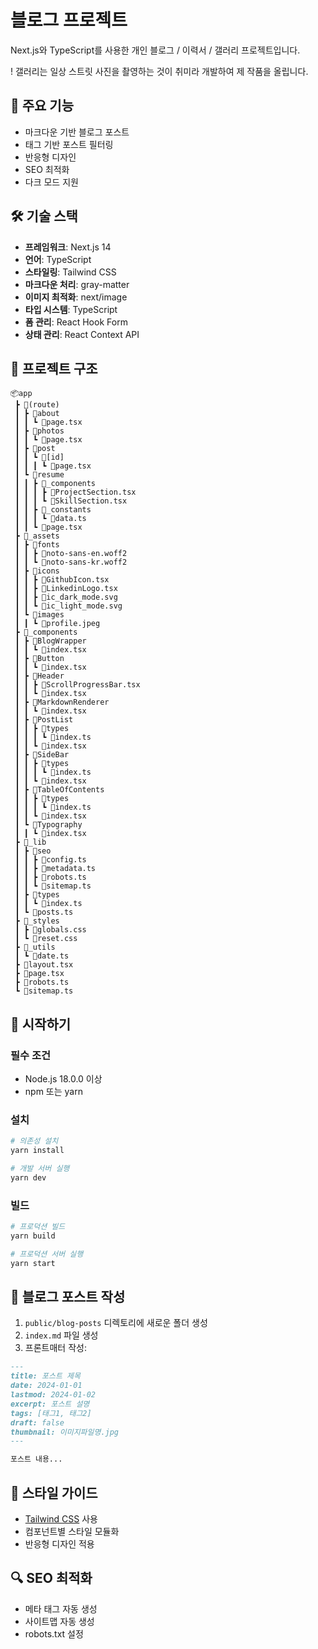 # 블로그 프로젝트

Next.js와 TypeScript를 사용한 개인 블로그 / 이력서 / 갤러리 프로젝트입니다.

! 갤러리는 일상 스트릿 사진을 촬영하는 것이 취미라 개발하여 제 작품을 올립니다.

## 🚀 주요 기능

- 마크다운 기반 블로그 포스트
- 태그 기반 포스트 필터링
- 반응형 디자인
- SEO 최적화
- 다크 모드 지원

## 🛠 기술 스택

- **프레임워크**: Next.js 14
- **언어**: TypeScript
- **스타일링**: Tailwind CSS
- **마크다운 처리**: gray-matter
- **이미지 최적화**: next/image
- **타입 시스템**: TypeScript
- **폼 관리**: React Hook Form
- **상태 관리**: React Context API

## 📁 프로젝트 구조

```
📦app
 ┣ 📂(route)
 ┃ ┣ 📂about
 ┃ ┃ ┗ 📜page.tsx
 ┃ ┣ 📂photos
 ┃ ┃ ┗ 📜page.tsx
 ┃ ┣ 📂post
 ┃ ┃ ┗ 📂[id]
 ┃ ┃ ┃ ┗ 📜page.tsx
 ┃ ┗ 📂resume
 ┃ ┃ ┣ 📂_components
 ┃ ┃ ┃ ┣ 📜ProjectSection.tsx
 ┃ ┃ ┃ ┗ 📜SkillSection.tsx
 ┃ ┃ ┣ 📂_constants
 ┃ ┃ ┃ ┗ 📜data.ts
 ┃ ┃ ┗ 📜page.tsx
 ┣ 📂_assets
 ┃ ┣ 📂fonts
 ┃ ┃ ┣ 📜noto-sans-en.woff2
 ┃ ┃ ┗ 📜noto-sans-kr.woff2
 ┃ ┣ 📂icons
 ┃ ┃ ┣ 📜GithubIcon.tsx
 ┃ ┃ ┣ 📜LinkedinLogo.tsx
 ┃ ┃ ┣ 📜ic_dark_mode.svg
 ┃ ┃ ┗ 📜ic_light_mode.svg
 ┃ ┗ 📂images
 ┃ ┃ ┗ 📜profile.jpeg
 ┣ 📂_components
 ┃ ┣ 📂BlogWrapper
 ┃ ┃ ┗ 📜index.tsx
 ┃ ┣ 📂Button
 ┃ ┃ ┗ 📜index.tsx
 ┃ ┣ 📂Header
 ┃ ┃ ┣ 📜ScrollProgressBar.tsx
 ┃ ┃ ┗ 📜index.tsx
 ┃ ┣ 📂MarkdownRenderer
 ┃ ┃ ┗ 📜index.tsx
 ┃ ┣ 📂PostList
 ┃ ┃ ┣ 📂types
 ┃ ┃ ┃ ┗ 📜index.ts
 ┃ ┃ ┗ 📜index.tsx
 ┃ ┣ 📂SideBar
 ┃ ┃ ┣ 📂types
 ┃ ┃ ┃ ┗ 📜index.ts
 ┃ ┃ ┗ 📜index.tsx
 ┃ ┣ 📂TableOfContents
 ┃ ┃ ┣ 📂types
 ┃ ┃ ┃ ┗ 📜index.ts
 ┃ ┃ ┗ 📜index.tsx
 ┃ ┗ 📂Typography
 ┃ ┃ ┗ 📜index.tsx
 ┣ 📂_lib
 ┃ ┣ 📂seo
 ┃ ┃ ┣ 📜config.ts
 ┃ ┃ ┣ 📜metadata.ts
 ┃ ┃ ┣ 📜robots.ts
 ┃ ┃ ┗ 📜sitemap.ts
 ┃ ┣ 📂types
 ┃ ┃ ┗ 📜index.ts
 ┃ ┗ 📜posts.ts
 ┣ 📂_styles
 ┃ ┣ 📜globals.css
 ┃ ┗ 📜reset.css
 ┣ 📂_utils
 ┃ ┗ 📜date.ts
 ┣ 📜layout.tsx
 ┣ 📜page.tsx
 ┣ 📜robots.ts
 ┗ 📜sitemap.ts
```

## 🚀 시작하기

### 필수 조건

- Node.js 18.0.0 이상
- npm 또는 yarn

### 설치

```bash
# 의존성 설치
yarn install

# 개발 서버 실행
yarn dev
```

### 빌드

```bash
# 프로덕션 빌드
yarn build

# 프로덕션 서버 실행
yarn start
```

## 📝 블로그 포스트 작성

1. `public/blog-posts` 디렉토리에 새로운 폴더 생성
2. `index.md` 파일 생성
3. 프론트매터 작성:

```markdown
---
title: 포스트 제목
date: 2024-01-01
lastmod: 2024-01-02
excerpt: 포스트 설명
tags: [태그1, 태그2]
draft: false
thumbnail: 이미지파일명.jpg
---

포스트 내용...
```

## 🎨 스타일 가이드

- [Tailwind CSS](https://tailwindcss.com/) 사용
- 컴포넌트별 스타일 모듈화
- 반응형 디자인 적용

## 🔍 SEO 최적화

- 메타 태그 자동 생성
- 사이트맵 자동 생성
- robots.txt 설정
